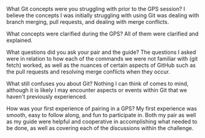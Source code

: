What Git concepts were you struggling with prior to the GPS session?
I believe the concepts I was initially struggling with using Git was dealing with branch merging, pull requests, and dealing with merge conflicts.

What concepts were clarified during the GPS?
All of them were clarified and explained.

What questions did you ask your pair and the guide?
The questions I asked were in relation to how each of the commands we were not familiar with (git fetch) worked, as well as the nuances of certain aspects of GitHub such as the pull requests and resolving merge conflicts when they occur.

What still confuses you about Git?
Nothing I can think of comes to mind, although it is likely I may encounter aspects or events within Git that we haven't previously experienced.

How was your first experience of pairing in a GPS?
My first experience was smooth, easy to follow along, and fun to participate in. Both my pair as well as my guide were helpful and cooperative in accomplishing what needed to be done, as well as covering each of the discussions within the challenge.